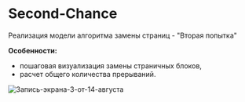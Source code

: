 # Second-Chance
Реализация модели алгоритма замены страниц - "Вторая попытка"

<b>Особенности:</b>
- пошаговая визуализация замены страничных блоков,
- расчет общего количества прерываний.

![Запись-экрана-3-от-14-августа](https://user-images.githubusercontent.com/110388383/184544196-6dc5aca3-24a2-4678-9806-5185afb25cf2.gif)
